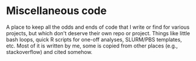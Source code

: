 # Miscellaneous code

A place to keep all the odds and ends of code that I write or find for various projects, but which don't deserve their own repo or project. Things like little bash loops, quick R scripts for one-off analyses, SLURM/PBS templates, etc. Most of it is written by me, some is copied from other places (e.g., stackoverflow) and cited somehow. 
